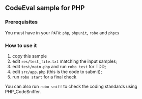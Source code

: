 ## CodeEval sample for PHP

### Prerequisites

You must have in your `PATH`: `php`, `phpunit`, `robo` and `phpcs`

### How to use it

1. copy this sample
2. edit `res/test_file.txt` matching the input samples;
3. edit `test/main.php` and run `robo test` for TDD;
4. edit `src/app.php` (this is the code to submit);
5. run `robo start` for a final check.

You can also run `robo sniff` to check the coding standards using PHP\_CodeSniffer. 
